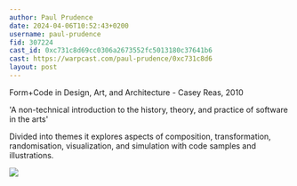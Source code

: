 ```yaml
---
author: Paul Prudence
date: 2024-04-06T10:52:43+0200
username: paul-prudence
fid: 307224
cast_id: 0xc731c8d69cc0306a2673552fc5013180c37641b6
cast: https://warpcast.com/paul-prudence/0xc731c8d6
layout: post
---
```

Form+Code in Design, Art, and Architecture - Casey Reas, 2010  
    
'A non-technical introduction to the history, theory, and practice of software in the arts'  
  
Divided into themes it explores aspects of composition, transformation, randomisation, visualization, and simulation with code samples and illustrations.  

![](https://imagedelivery.net/BXluQx4ige9GuW0Ia56BHw/640631f6-bc78-4277-bbd4-ff21cdd59900/original)